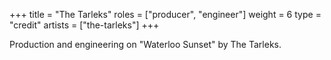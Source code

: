+++
title = "The Tarleks"
roles = ["producer", "engineer"]
weight = 6
type = "credit"
artists = ["the-tarleks"]
+++

Production and engineering on "Waterloo Sunset" by The Tarleks.
